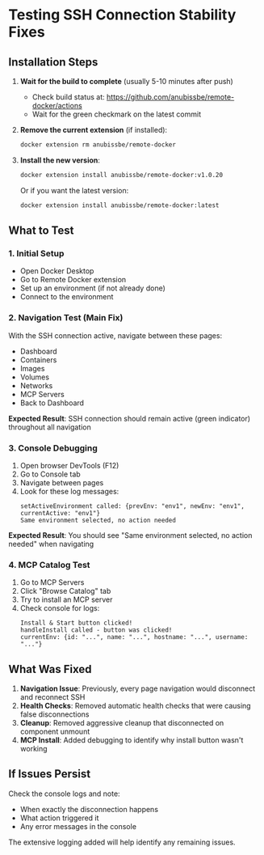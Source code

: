 # Testing SSH Connection Stability Fixes

## Installation Steps

1. **Wait for the build to complete** (usually 5-10 minutes after push)
   - Check build status at: https://github.com/anubissbe/remote-docker/actions
   - Wait for the green checkmark on the latest commit

2. **Remove the current extension** (if installed):
   ```bash
   docker extension rm anubissbe/remote-docker
   ```

3. **Install the new version**:
   ```bash
   docker extension install anubissbe/remote-docker:v1.0.20
   ```

   Or if you want the latest version:
   ```bash
   docker extension install anubissbe/remote-docker:latest
   ```

## What to Test

### 1. Initial Setup
- Open Docker Desktop
- Go to Remote Docker extension
- Set up an environment (if not already done)
- Connect to the environment

### 2. Navigation Test (Main Fix)
With the SSH connection active, navigate between these pages:
- Dashboard
- Containers  
- Images
- Volumes
- Networks
- MCP Servers
- Back to Dashboard

**Expected Result**: SSH connection should remain active (green indicator) throughout all navigation

### 3. Console Debugging
1. Open browser DevTools (F12)
2. Go to Console tab
3. Navigate between pages
4. Look for these log messages:
   ```
   setActiveEnvironment called: {prevEnv: "env1", newEnv: "env1", currentActive: "env1"}
   Same environment selected, no action needed
   ```

**Expected Result**: You should see "Same environment selected, no action needed" when navigating

### 4. MCP Catalog Test
1. Go to MCP Servers
2. Click "Browse Catalog" tab
3. Try to install an MCP server
4. Check console for logs:
   ```
   Install & Start button clicked!
   handleInstall called - button was clicked!
   currentEnv: {id: "...", name: "...", hostname: "...", username: "..."}
   ```

## What Was Fixed

1. **Navigation Issue**: Previously, every page navigation would disconnect and reconnect SSH
2. **Health Checks**: Removed automatic health checks that were causing false disconnections
3. **Cleanup**: Removed aggressive cleanup that disconnected on component unmount
4. **MCP Install**: Added debugging to identify why install button wasn't working

## If Issues Persist

Check the console logs and note:
- When exactly the disconnection happens
- What action triggered it
- Any error messages in the console

The extensive logging added will help identify any remaining issues.